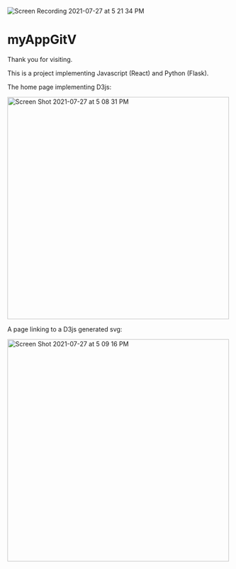 ![Screen Recording 2021-07-27 at 5 21 34 PM](https://user-images.githubusercontent.com/87871505/127244457-c17ee783-9185-4d58-88e6-a47b187f0024.gif)
# myAppGitV
Thank you for visiting. 

This is a project implementing Javascript (React) and Python (Flask).

The home page implementing D3js:

<img width="500" alt="Screen Shot 2021-07-27 at 5 08 31 PM" src="https://user-images.githubusercontent.com/87871505/127243325-8346e1de-9dc9-440d-8e02-3f6fc775b738.png">


A page linking to a D3js generated svg:

<img width="500" alt="Screen Shot 2021-07-27 at 5 09 16 PM" src="https://user-images.githubusercontent.com/87871505/127243163-f6d2a276-6642-42ad-839d-ded80ff4f750.png">






